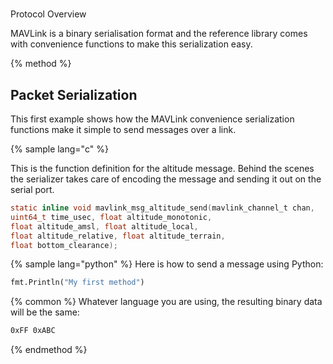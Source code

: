 #
Protocol Overview

MAVLink is a binary serialisation format and the reference library comes with convenience functions to make this serialization easy.

{% method %}
## Packet Serialization

This first example shows how the MAVLink convenience serialization functions make it simple to send messages over a link.

{% sample lang="c" %}

This is the function definition for the altitude message. Behind the scenes the serializer takes care of encoding the message and sending it out on the serial port.

```c
static inline void mavlink_msg_altitude_send(mavlink_channel_t chan,
uint64_t time_usec, float altitude_monotonic,
float altitude_amsl, float altitude_local,
float altitude_relative, float altitude_terrain,
float bottom_clearance);
```

{% sample lang="python" %}
Here is how to send a message using Python:

```python
fmt.Println("My first method")
```

{% common %}
Whatever language you are using, the resulting binary data will be the same:

```bash
0xFF 0xABC
```
{% endmethod %}
